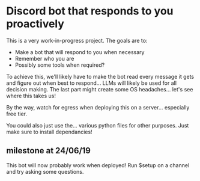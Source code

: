 # Discord bot that responds to you proactively
This is a very work-in-progress project.
The goals are to:
- Make a bot that will respond to you when necessary
- Remember who you are
- Possibly some tools when required?

To achieve this, we'll likely have to make the bot read every message it gets and figure out when best to respond...
LLMs will likely be used for all decision making.
The last part might create some OS headaches... let's see where this takes us!

By the way, watch for egress when deploying this on a server... especially free tier.

You could also just use the... various python files for other purposes. Just make sure to install dependancies!

## milestone at 24/06/19
This bot will now probably work when deployed!
Run $setup on a channel and try asking some questions.